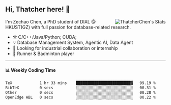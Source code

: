 ## Hi, Thatcher here! :wave:

<img align="right" src="https://github-readme-stats.vercel.app/api?username=thatcherchen&title_color=333&text_color=777" alt="ThatcherChen's Stats" >

I'm Zechao Chen, a PhD student of DIAL @ HKUST(GZ) with full passion for database-related research.

- :hammer_and_pick:  C/C++/Java/Python; CUDA;
- :bulb:  Database Management System, Agentic AI, Data Agent
- :telescope:  Looking for industrial collaboration or internship
- :seedling:  Runner & Badminton player

---

#### :bar_chart: Weekly Coding Time

<!--START_SECTION:waka-->

```txt
TeX            1 hr 33 mins    ████████████████████████▓   99.19 %
BibTeX         0 secs          ░░░░░░░░░░░░░░░░░░░░░░░░░   00.31 %
Other          0 secs          ░░░░░░░░░░░░░░░░░░░░░░░░░   00.28 %
OpenEdge ABL   0 secs          ░░░░░░░░░░░░░░░░░░░░░░░░░   00.22 %
```

<!--END_SECTION:waka-->
